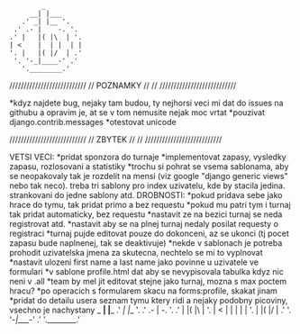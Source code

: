             _
         __| |___
       .' _| |__ '.
     .' .- |    -. '.
    .' |   |( |\  | '.
    | <    |  | |  | |
    '. |   |( |/  | .'
     '. '-_|____-' .'
       '.________.'


///////////////////////////
                         //
POZNAMKY                 //
                         //
///////////////////////////

*kdyz najdete bug, nejaky tam budou, ty nejhorsi veci mi dat do issues na githubu a opravim je, at se v tom nemusite nejak moc vrtat
*pouzivat django.contrib.messages
*otestovat unicode

///////////////////////////
                         //
ZBYTEK                   //
                         //
///////////////////////////

VETSI VECI:
*pridat sponzora do turnaje
*implementovat zapasy, vysledky zapasu, rozlosovani a statistiky
*trochu si pohrat se vsema sablonama, aby se neopakovaly tak je rozdelit na mensi (viz google "django generic views" nebo tak neco). treba tri sablony pro index uzivatelu, kde by stacila jedina. strankovani do jedne sablony atd.
DROBNOSTI:
*pokud pridava sebe jako hrace do tymu, tak pridat primo a bez requestu
*pokud mu patri tym i turnaj tak pridat automaticky, bez requestu
*nastavit ze na bezici turnaj se neda registrovat atd.
*nastavit aby se na plnej turnaj nedaly posilat requesty o registraci
*turnaj pujde editovat pouze do dokonceni, az se ukonci (tj pocet zapasu bude naplnenej, tak se deaktivuje)
*nekde v sablonach je potreba prohodit uzivatelska jmena za skutecna, nechtelo se mi to vyplnovat
*nastavit ulozeni first name a last name jako povinne u uzivatele ve formulari
*v sablone profile.html dat aby se nevypisovala tabulka kdyz nic neni v .all
*team by mel jit editovat stejne jako turnaj, mozna s max poctem hracu?
*po operacich s formularem skacu na forms:profile, skakat jinam
*pridat do detailu usera seznam tymu ktery ridi a nejaky podobny picoviny, vsechno je nachystany
            _
         __| |___
       .' _| |__ '.
     .' .- |    -. '.
    .' |   |( |\  | '.
    | <    |  | |  | |
    '. |   |( |/  | .'
     '. '-_|____-' .'
       '.________.'
